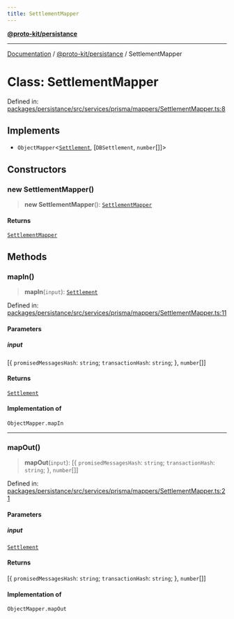 ```yaml
---
title: SettlementMapper
---
```


[**@proto-kit/persistance**](../README.md)

***

[Documentation](../../../README.md) / [@proto-kit/persistance](../README.md) / SettlementMapper

# Class: SettlementMapper

Defined in: [packages/persistance/src/services/prisma/mappers/SettlementMapper.ts:8](https://github.com/proto-kit/framework/blob/b953c754e500c62f01fbbd6d09adfb2f5577269d/packages/persistance/src/services/prisma/mappers/SettlementMapper.ts#L8)

## Implements

- `ObjectMapper`\<[`Settlement`](../../sequencer/interfaces/Settlement.md), \[`DBSettlement`, `number`[]\]\>

## Constructors

### new SettlementMapper()

> **new SettlementMapper**(): [`SettlementMapper`](SettlementMapper.md)

#### Returns

[`SettlementMapper`](SettlementMapper.md)

## Methods

### mapIn()

> **mapIn**(`input`): [`Settlement`](../../sequencer/interfaces/Settlement.md)

Defined in: [packages/persistance/src/services/prisma/mappers/SettlementMapper.ts:11](https://github.com/proto-kit/framework/blob/b953c754e500c62f01fbbd6d09adfb2f5577269d/packages/persistance/src/services/prisma/mappers/SettlementMapper.ts#L11)

#### Parameters

##### input

\[\{ `promisedMessagesHash`: `string`; `transactionHash`: `string`; \}, `number`[]\]

#### Returns

[`Settlement`](../../sequencer/interfaces/Settlement.md)

#### Implementation of

`ObjectMapper.mapIn`

***

### mapOut()

> **mapOut**(`input`): \[\{ `promisedMessagesHash`: `string`; `transactionHash`: `string`; \}, `number`[]\]

Defined in: [packages/persistance/src/services/prisma/mappers/SettlementMapper.ts:21](https://github.com/proto-kit/framework/blob/b953c754e500c62f01fbbd6d09adfb2f5577269d/packages/persistance/src/services/prisma/mappers/SettlementMapper.ts#L21)

#### Parameters

##### input

[`Settlement`](../../sequencer/interfaces/Settlement.md)

#### Returns

\[\{ `promisedMessagesHash`: `string`; `transactionHash`: `string`; \}, `number`[]\]

#### Implementation of

`ObjectMapper.mapOut`
